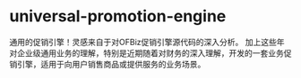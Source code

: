 # universal-promotion-engine
通用的促销引擎！灵感来自于对OFBiz促销引擎源代码的深入分析。 加上这些年对企业级通用业务的理解，特别是近期随着对财务的深入理解，开发的一套业务促销引擎，适用于向用户销售商品或提供服务的业务场景。
